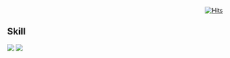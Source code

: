   <div align=end>
	
[![Hits](https://hits.seeyoufarm.com/api/count/incr/badge.svg?url=https%3A%2F%2Fgithub.com%2Fnicehyun&count_bg=%23419FD3&title_bg=%23555555&icon=react.svg&icon_color=%23419FD3&title=%5BTODAY%2FTOTAL%5D&edge_flat=false)](https://hits.seeyoufarm.com)
	
  </div>

## Skill
<img src="https://img.shields.io/badge/{뱃지이름}-{뱃지색깔}?style={뱃지스타일}&logo={로고이름}&logoColor={로고색깔}"/>
<img src="https://img.shields.io/badge/React-61DAFB?style=&logo=React&logoColor=white"/>
	
